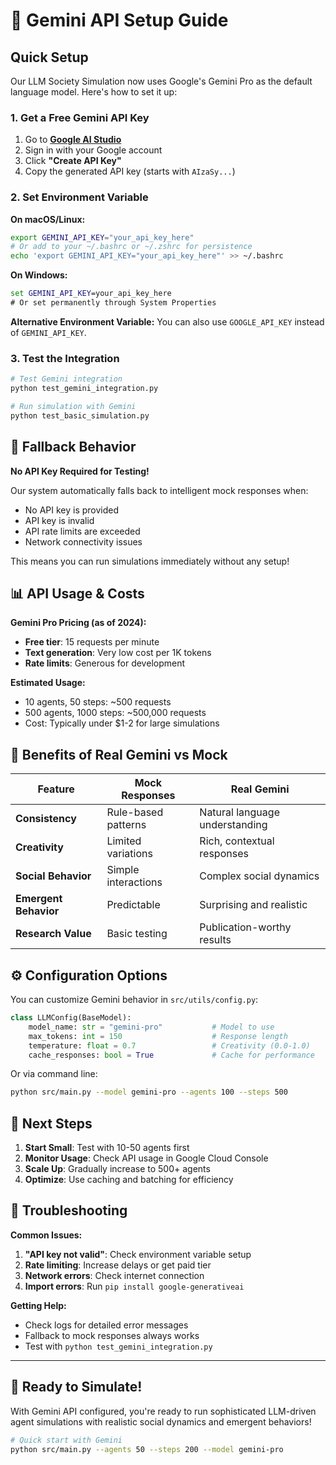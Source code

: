 # 🤖 Gemini API Setup Guide

## Quick Setup

Our LLM Society Simulation now uses Google's Gemini Pro as the default language model. Here's how to set it up:

### 1. Get a Free Gemini API Key

1. Go to **[Google AI Studio](https://makersuite.google.com/app/apikey)**
2. Sign in with your Google account
3. Click **"Create API Key"**
4. Copy the generated API key (starts with `AIzaSy...`)

### 2. Set Environment Variable

**On macOS/Linux:**
```bash
export GEMINI_API_KEY="your_api_key_here"
# Or add to your ~/.bashrc or ~/.zshrc for persistence
echo 'export GEMINI_API_KEY="your_api_key_here"' >> ~/.bashrc
```

**On Windows:**
```cmd
set GEMINI_API_KEY=your_api_key_here
# Or set permanently through System Properties
```

**Alternative Environment Variable:**
You can also use `GOOGLE_API_KEY` instead of `GEMINI_API_KEY`.

### 3. Test the Integration

```bash
# Test Gemini integration
python test_gemini_integration.py

# Run simulation with Gemini
python test_basic_simulation.py
```

## 🔄 Fallback Behavior

**No API Key Required for Testing!**

Our system automatically falls back to intelligent mock responses when:
- No API key is provided
- API key is invalid
- API rate limits are exceeded
- Network connectivity issues

This means you can run simulations immediately without any setup!

## 📊 API Usage & Costs

**Gemini Pro Pricing (as of 2024):**
- **Free tier**: 15 requests per minute
- **Text generation**: Very low cost per 1K tokens
- **Rate limits**: Generous for development

**Estimated Usage:**
- 10 agents, 50 steps: ~500 requests
- 500 agents, 1000 steps: ~500,000 requests
- Cost: Typically under $1-2 for large simulations

## 🎯 Benefits of Real Gemini vs Mock

| Feature | Mock Responses | Real Gemini |
|---------|----------------|-------------|
| **Consistency** | Rule-based patterns | Natural language understanding |
| **Creativity** | Limited variations | Rich, contextual responses |
| **Social Behavior** | Simple interactions | Complex social dynamics |
| **Emergent Behavior** | Predictable | Surprising and realistic |
| **Research Value** | Basic testing | Publication-worthy results |

## ⚙️ Configuration Options

You can customize Gemini behavior in `src/utils/config.py`:

```python
class LLMConfig(BaseModel):
    model_name: str = "gemini-pro"           # Model to use
    max_tokens: int = 150                    # Response length
    temperature: float = 0.7                 # Creativity (0.0-1.0)
    cache_responses: bool = True             # Cache for performance
```

Or via command line:
```bash
python src/main.py --model gemini-pro --agents 100 --steps 500
```

## 🚀 Next Steps

1. **Start Small**: Test with 10-50 agents first
2. **Monitor Usage**: Check API usage in Google Cloud Console
3. **Scale Up**: Gradually increase to 500+ agents
4. **Optimize**: Use caching and batching for efficiency

## 🔧 Troubleshooting

**Common Issues:**

1. **"API key not valid"**: Check environment variable setup
2. **Rate limiting**: Increase delays or get paid tier
3. **Network errors**: Check internet connection
4. **Import errors**: Run `pip install google-generativeai`

**Getting Help:**
- Check logs for detailed error messages
- Fallback to mock responses always works
- Test with `python test_gemini_integration.py`

---

## 🎉 Ready to Simulate!

With Gemini API configured, you're ready to run sophisticated LLM-driven agent simulations with realistic social dynamics and emergent behaviors!

```bash
# Quick start with Gemini
python src/main.py --agents 50 --steps 200 --model gemini-pro
```

